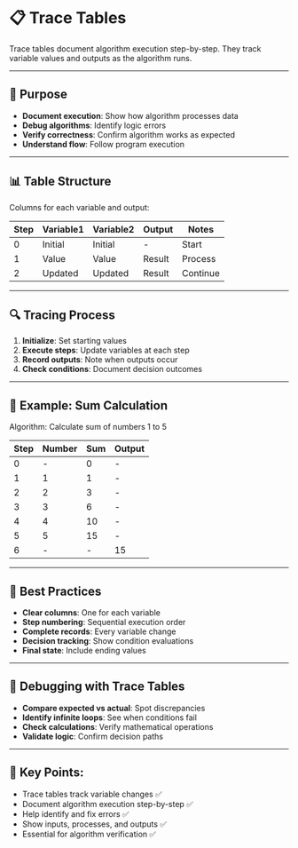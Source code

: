 # 📋 Trace Tables

Trace tables document algorithm execution step-by-step. They track variable values and outputs as the algorithm runs.

---

## 🧮 Purpose

- **Document execution**: Show how algorithm processes data
- **Debug algorithms**: Identify logic errors
- **Verify correctness**: Confirm algorithm works as expected
- **Understand flow**: Follow program execution

---

## 📊 Table Structure

Columns for each variable and output:

| Step | Variable1 | Variable2 | Output | Notes |
|------|-----------|-----------|--------|-------|
| 0 | Initial | Initial | - | Start |
| 1 | Value | Value | Result | Process |
| 2 | Updated | Updated | Result | Continue |

---

## 🔍 Tracing Process

1. **Initialize**: Set starting values
2. **Execute steps**: Update variables at each step
3. **Record outputs**: Note when outputs occur
4. **Check conditions**: Document decision outcomes

---

## 📝 Example: Sum Calculation

Algorithm: Calculate sum of numbers 1 to 5

| Step | Number | Sum | Output |
|------|--------|-----|--------|
| 0 | - | 0 | - |
| 1 | 1 | 1 | - |
| 2 | 2 | 3 | - |
| 3 | 3 | 6 | - |
| 4 | 4 | 10 | - |
| 5 | 5 | 15 | - |
| 6 | - | - | 15 |

---

## 🎯 Best Practices

- **Clear columns**: One for each variable
- **Step numbering**: Sequential execution order
- **Complete records**: Every variable change
- **Decision tracking**: Show condition evaluations
- **Final state**: Include ending values

---

## 🔧 Debugging with Trace Tables

- **Compare expected vs actual**: Spot discrepancies
- **Identify infinite loops**: See when conditions fail
- **Check calculations**: Verify mathematical operations
- **Validate logic**: Confirm decision paths

---

## 📝 **Key Points:**

- Trace tables track variable changes ✅
- Document algorithm execution step-by-step ✅
- Help identify and fix errors ✅
- Show inputs, processes, and outputs ✅
- Essential for algorithm verification ✅

